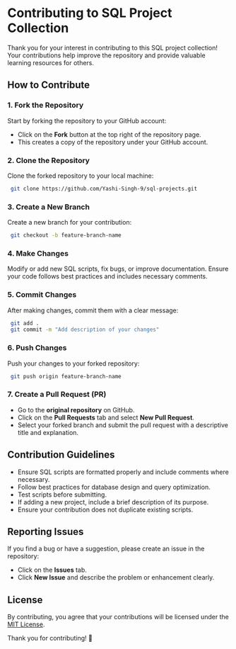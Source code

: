# Contributing to SQL Project Collection

Thank you for your interest in contributing to this SQL project collection! Your contributions help improve the repository and provide valuable learning resources for others.

## How to Contribute
### 1. Fork the Repository
Start by forking the repository to your GitHub account:
- Click on the **Fork** button at the top right of the repository page.
- This creates a copy of the repository under your GitHub account.

### 2. Clone the Repository
Clone the forked repository to your local machine:
```sh
 git clone https://github.com/Yashi-Singh-9/sql-projects.git
```

### 3. Create a New Branch
Create a new branch for your contribution:
```sh
 git checkout -b feature-branch-name
```

### 4. Make Changes
Modify or add new SQL scripts, fix bugs, or improve documentation. Ensure your code follows best practices and includes necessary comments.

### 5. Commit Changes
After making changes, commit them with a clear message:
```sh
 git add .
 git commit -m "Add description of your changes"
```

### 6. Push Changes
Push your changes to your forked repository:
```sh
 git push origin feature-branch-name
```

### 7. Create a Pull Request (PR)
- Go to the **original repository** on GitHub.
- Click on the **Pull Requests** tab and select **New Pull Request**.
- Select your forked branch and submit the pull request with a descriptive title and explanation.

## Contribution Guidelines
- Ensure SQL scripts are formatted properly and include comments where necessary.
- Follow best practices for database design and query optimization.
- Test scripts before submitting.
- If adding a new project, include a brief description of its purpose.
- Ensure your contribution does not duplicate existing scripts.

## Reporting Issues
If you find a bug or have a suggestion, please create an issue in the repository:
- Click on the **Issues** tab.
- Click **New Issue** and describe the problem or enhancement clearly.

## License
By contributing, you agree that your contributions will be licensed under the [MIT License](LICENSE).

Thank you for contributing! 🚀
